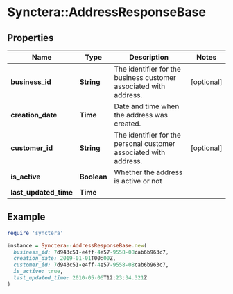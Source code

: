 # Synctera::AddressResponseBase

## Properties

| Name | Type | Description | Notes |
| ---- | ---- | ----------- | ----- |
| **business_id** | **String** | The identifier for the business customer associated with address.  | [optional] |
| **creation_date** | **Time** | Date and time when the address was created. |  |
| **customer_id** | **String** | The identifier for the personal customer associated with address.  | [optional] |
| **is_active** | **Boolean** | Whether the address is active or not |  |
| **last_updated_time** | **Time** |  |  |

## Example

```ruby
require 'synctera'

instance = Synctera::AddressResponseBase.new(
  business_id: 7d943c51-e4ff-4e57-9558-08cab6b963c7,
  creation_date: 2019-01-01T00:00Z,
  customer_id: 7d943c51-e4ff-4e57-9558-08cab6b963c7,
  is_active: true,
  last_updated_time: 2010-05-06T12:23:34.321Z
)
```

